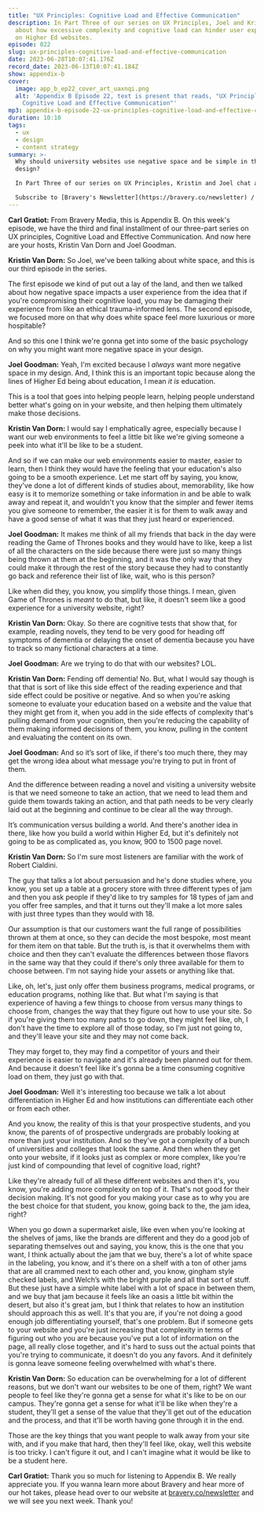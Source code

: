 ```yaml
---
title: "UX Principles: Cognitive Load and Effective Communication"
description: In Part Three of our series on UX Principles, Joel and Kristin chat
  about how excessive complexity and cognitive load can hinder user experience
  on Higher Ed websites.
episode: 022
slug: ux-principles-cognitive-load-and-effective-communication
date: 2023-06-28T10:07:41.176Z
record_date: 2023-06-13T10:07:41.184Z
show: appendix-b
cover:
  image: app_b_ep22_cover_art_uaxnqi.png
  alt: 'Appendix B Episode 22, text is present that reads, "UX Principles:
    Cognitive Load and Effective Communication"'
mp3: appendix-b-episode-22-ux-principles-cognitive-load-and-effective-communication.mp3
duration: 10:10
tags:
  - ux
  - design
  - content strategy
summary: >-
  Why should university websites use negative space and be simple in their
  design?

  In Part Three of our series on UX Principles, Kristin and Joel chat about how excessive complexity and cognitive load can make for a poor user experience. When a potential student can’t figure out how to navigate a university website, they might associate that frustration with the institution itself, and abandon their plans to enroll. 

  Subscribe to [Bravery's Newsletter](https://bravery.co/newsletter) / [Follow Kristin](https://www.linkedin.com/in/kristinvandorn/) / [Follow Joel](https://linkedin.com/in/joelgoodman) / [Follow Bravery on LinkedIn](https://www.linkedin.com/company/bravery-media/)
---
```

**Carl Gratiot:**
From Bravery Media, this is Appendix B. On this week's episode, we have the third and final installment of our three-part series on UX principles, Cognitive Load and Effective Communication. And now here are your hosts, Kristin Van Dorn and Joel Goodman.

**Kristin Van Dorn:**
So Joel, we've been talking about white space, and this is our third episode in the series.

The first episode we kind of put out a lay of the land, and then we talked about how negative space impacts a user experience from the idea that if you're compromising their cognitive load, you may be damaging their experience from like an ethical trauma-informed lens. The second episode, we focused more on that why does white space feel more luxurious or more hospitable?

And so this one I think we're gonna get into some of the basic psychology on why you might want more negative space in your design.

**Joel Goodman:**
Yeah, I'm excited because I *always* want more negative space in my design. And, I think this is an important topic because along the lines of Higher Ed being about education, I mean *it is* education.

This is a tool that goes into helping people learn, helping people understand better what's going on in your website, and then helping them ultimately make those decisions. 

**Kristin Van Dorn:**
I would say I emphatically agree, especially because I want our web environments to feel a little bit like we're giving someone a peek into what it'll be like to be a student.

And so if we can make our web environments easier to master, easier to learn, then I think they would have the feeling that your education's also going to be a smooth experience. Let me start off by saying, you know, they've done a lot of different kinds of studies about, memorability, like how easy is it to memorize something or take information in and be able to walk away and repeat it, and wouldn't you know that the simpler and fewer items you give someone to remember, the easier it is for them to walk away and have a good sense of what it was that they just heard or experienced.

**Joel Goodman:**
It makes me think of all my friends that back in the day were reading the Game of Thrones books and they would have to like, keep a list of all the characters on the side because there were just so many things being thrown at them at the beginning, and it was the only way that they could make it through the rest of the story because they had to constantly go back and reference their list of like, wait, who is this person?

Like when did they, you know, you simplify those things. I mean, given Game of Thrones is *meant* to do that, but like, it doesn't seem like a good experience for a university website, right?

**Kristin Van Dorn:**
Okay. So there are cognitive tests that show that, for example, reading novels, they tend to be very good for heading off symptoms of dementia or delaying the onset of dementia because you have to track so many fictional characters at a time.

**Joel Goodman:**
Are we trying to do that with our websites? LOL.

**Kristin Van Dorn:**
Fending off dementia! No. But, what I would say though is that that is sort of like this side effect of the reading experience and that side effect could be positive or negative. And so when you're asking someone to evaluate your education based on a website and the value that they might get from it, when you add in the side effects of complexity that's pulling demand from your cognition, then you're reducing the capability of them making informed decisions of them, you know, pulling in the content and evaluating the content on its own.

**Joel Goodman:**
And so it’s sort of like, if there's too much there, they may get the wrong idea about what message you're trying to put in front of them.

And the difference between reading a novel and visiting a university website is that we need someone to take an action, that we need to lead them and guide them towards taking an action, and that path needs to be very clearly laid out at the beginning and continue to be clear all the way through.

It’s communication versus building a world. And there's another idea in there, like how you build a world within Higher Ed, but it's definitely not going to be as complicated as, you know, 900 to 1500 page novel. 

**Kristin Van Dorn:**
So I'm sure most listeners are familiar with the work of Robert Cialdini.

The guy that talks a lot about persuasion and he's done studies where, you know, you set up a table at a grocery store with three different types of jam and then you ask people if they'd like to try samples for 18 types of jam and you offer free samples, and that it turns out they'll make a lot more sales with just three types than they would with 18.

Our assumption is that our customers want the full range of possibilities thrown at them at once, so they can decide the most bespoke, most meant for them item on that table. But the truth is, is that it overwhelms them with choice and then they can't evaluate the differences between those flavors in the same way that they could if there's only three available for them to choose between. I'm not saying hide your assets or anything like that.

Like, oh, let's, just only offer them business programs, medical programs, or education programs, nothing like that. But what I'm saying is that experience of having a few things to choose from versus many things to choose from, changes the way that they figure out how to use your site. So if you're giving them too many paths to go down, they might feel like, oh, I don't have the time to explore all of those today, so I'm just not going to, and they'll leave your site and they may not come back.

They may forget to, they may find a competitor of yours and their experience is easier to navigate and it's already been planned out for them. And because it doesn't feel like it's gonna be a time consuming cognitive load on them, they just go with that.

**Joel Goodman:**
Well it's interesting too because we talk a lot about differentiation in Higher Ed and how institutions can differentiate each other or from each other.

And you know, the reality of this is that your prospective students, and you know, the parents of of prospective undergrads are probably looking at more than just your institution. And so they've got a complexity of a bunch of universities and colleges that look the same. And then when they get onto your website, if it looks just as complex or more complex, like you're just kind of compounding that level of cognitive load, right?

Like they're already full of all these different websites and then it's, you know, you're adding more complexity on top of it. That's not good for their decision making. It's not good for you making your case as to why you are the best choice for that student, you know, going back to the, the jam idea, right?

When you go down a supermarket aisle, like even when you're looking at the shelves of jams, like the brands are different and they do a good job of separating themselves out and saying, you know, this is the one that you want, I think actually about the jam that we buy, there's a lot of white space in the labeling, you know, and it's there on a shelf with a ton of other jams that are all crammed next to each other and, you know, gingham style checked labels, and Welch’s with the bright purple and all that sort of stuff. But these just have a simple white label with a lot of space in between them, and we buy that jam because it feels like an oasis a little bit within the desert, but also it's great jam, but I think that relates to how an institution should approach this as well. It's that you are, if you're not doing a good enough job differentiating yourself, that's one problem. But if someone gets to your website and you're just increasing that complexity in terms of figuring out who you are because you've put a lot of information on the page, all really close together, and it's hard to suss out the actual points that you're trying to communicate, it doesn't do you any favors. And it definitely is gonna leave someone feeling overwhelmed with what's there.

**Kristin Van Dorn:**
So education can be overwhelming for a lot of different reasons, but we don't want our websites to be one of them, right? We want people to feel like they're gonna get a sense for what it's like to be on our campus. They're gonna get a sense for what it'll be like when they're a student, they'll get a sense of the value that they'll get out of the education and the process, and that it'll be worth having gone through it in the end.

Those are the key things that you want people to walk away from your site with, and if you make that hard, then they'll feel like, okay, well this website is too tricky. I can't figure it out, and I can't imagine what it would be like to be a student here.

**Carl Gratiot:**
Thank you so much for listening to Appendix B. We really appreciate you. If you wanna learn more about Bravery and hear more of our hot takes, please head over to our website at [bravery.co/newsletter](https://bravery.co/newsletter) and we will see you next week. Thank you!
